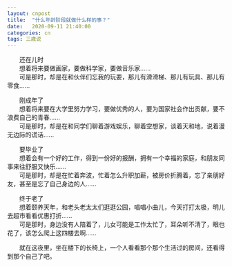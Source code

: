 ```yaml
---
layout: cnpost
title:  "什么年龄阶段就做什么样的事？"
date:   2020-09-11 21:40:00
categories: cn
tags: 三歳说
---
```


&emsp;&emsp;还在儿时<br>
&emsp;&emsp;想着将来要做画家，要做科学家，要做音乐家......<br>
&emsp;&emsp;可是那时，却是在和伙伴们忘我的玩耍，那儿有滑滑梯、那儿有玩具、那儿有零食......

&emsp;&emsp;刚成年了<br>
&emsp;&emsp;想着将来要在大学里努力学习，要做优秀的人，要为国家社会作出贡献，要不浪费自己的青春......<br>
&emsp;&emsp;可是那时，却是在和同学们聊着游戏娱乐，聊着空想家，谈着天和地，说着漫无边际的谎话......

&emsp;&emsp;要毕业了<br>
&emsp;&emsp;想着会有一个好的工作，得到一份好的报酬，拥有一个幸福的家庭，和朋友同事来往舒服又快乐......<br>
&emsp;&emsp;可是那时，却是在忙着奔波，忙着怎么升职加薪，被房价折腾着，忘了亲朋好友，甚至是忘了自己身边的人......

&emsp;&emsp;终于老了<br>
&emsp;&emsp;想着颐养天年，和老头老太太们逛逛公园，唱唱小曲儿，今天打打太极，明儿去超市看看优惠打折......<br>
&emsp;&emsp;可是那时，身边没有人陪着了，儿女可能是工作太忙了，耳朵听不清了，眼也花了，该怎么爬上这四楼去啊......

&emsp;&emsp;就在这夜里，坐在楼下的长椅上，一个人看看那个那个生活过的房间，还看得到那个自己了吧。
